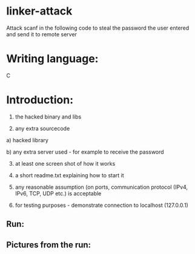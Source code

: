 # linker-attack
Attack scanf in the following code to steal the password the user entered and send it to remote server

# Writing language:
C

# Introduction:
1. the hacked binary and libs

2. any extra sourcecode

a) hacked library

b) any extra server used - for example to receive the password

3. at least one screen shot of how it works

4. a short readme.txt explaining how to start it

5. any reasonable assumption (on ports, communication protocol (IPv4, IPv6, TCP, UDP etc.) is acceptable

6. for testing purposes - demonstrate connection to localhost (127.0.0.1)


##  Run:


## Pictures from the run:

